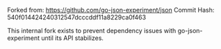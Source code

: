 Forked from: https://github.com/go-json-experiment/json
Commit Hash: 540f014424240312547dcccddf11a8229ca0f463

This internal fork exists to prevent dependency issues with go-json-experiment
until its API stabilizes.
